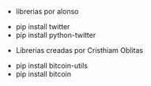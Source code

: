 

* librerias por alonso
 
 - pip install twitter
 - pip install python-twitter

* Librerias creadas por Cristhiam Oblitas
- pip install bitcoin-utils
- pip install bitcoin 